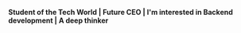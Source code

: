 **Student of the Tech World | Future CEO | I'm interested in Backend development | A deep thinker**
